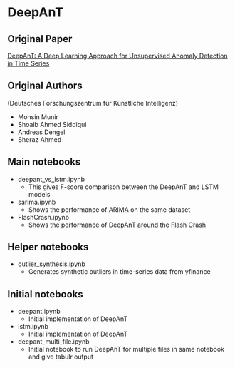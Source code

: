 # DeepAnT

## Original Paper
[DeepAnT: A Deep Learning Approach for Unsupervised Anomaly Detection in Time Series](https://www.google.com/url?sa=t&rct=j&q=&esrc=s&source=web&cd=&cad=rja&uact=8&ved=2ahUKEwibz4XgzPjrAhWGGTQIHTekCuAQFjADegQIBRAB&url=https%3A%2F%2Fwww.researchgate.net%2Fpublication%2F329792334_DeepAnT_A_Deep_Learning_Approach_for_Unsupervised_Anomaly_Detection_in_Time_Series&usg=AOvVaw0U5UskwsBGM93aWQdnnJIq)

## Original Authors 
(Deutsches Forschungszentrum für Künstliche Intelligenz)
- Mohsin Munir
- Shoaib Ahmed Siddiqui
- Andreas Dengel
- Sheraz Ahmed

## Main notebooks
- deepant_vs_lstm.ipynb
  - This gives F-score comparison between the DeepAnT and LSTM models
- sarima.ipynb
  - Shows the performance of ARIMA on the same dataset
- FlashCrash.ipynb
  - Shows the performance of DeepAnT around the Flash Crash

## Helper notebooks
- outlier_synthesis.ipynb
  - Generates synthetic outliers in time-series data from yfinance


## Initial notebooks
- deepant.ipynb
  - Initial implementation of DeepAnT
- lstm.ipynb
  - Initial implementation of DeepAnT
- deepant_multi_file.ipynb
  - Initial notebook to run DeepAnT for multiple files in same notebook and give tabulr output

